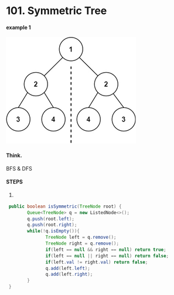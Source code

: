 # 101. Symmetric Tree

#### example 1

![Input: root = \[1,2,2,3,4,4,3\] Output: true](../.gitbook/assets/image%20%2819%29.png)

#### Think.

BFS & DFS

#### STEPS

1. 
```java
 public boolean isSymmetric(TreeNode root) {
        Queue<TreeNode> q = new ListedNode<>();
        q.push(root.left);
        q.push(root.right);
        while(!q.isEmpty()){
               TreeNode left = q.remove();
               TreeNode right = q.remove();
               if(left == null && right == null) return true;
               if(left == null || right == null) return false;
               if(left.val != right.val) return false;
               q.add(left.left);
               q.add(left.right);
        }       
 }
```

